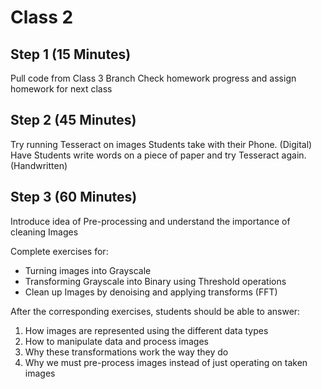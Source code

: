 # Class 2
## Step 1 (15 Minutes)
Pull code from Class 3 Branch
Check homework progress and assign homework for next class

## Step 2 (45 Minutes)
Try running Tesseract on images Students take with their Phone. (Digital)
Have Students write words on a piece of paper and try Tesseract again. (Handwritten)

## Step 3 (60 Minutes)
Introduce idea of Pre-processing and understand the importance of cleaning Images

Complete exercises for:
* Turning images into Grayscale
* Transforming Grayscale into Binary using Threshold operations
* Clean up Images by denoising and applying transforms (FFT)

After the corresponding exercises, students should be able to answer:
1. How images are represented using the different data types
2. How to manipulate data and process images
3. Why these transformations work the way they do
4. Why we must pre-process images instead of just operating on taken images
